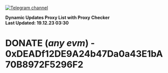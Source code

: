 [![Telegram channel](https://img.shields.io/endpoint?url=https://runkit.io/damiankrawczyk/telegram-badge/branches/master?url=https://t.me/n4z4v0d)](https://t.me/n4z4v0d) 

**Dynamic Updates Proxy List with Proxy Checker**  
**Last Updated: 19.12.23 03:30**

# DONATE (_any evm_) - 0xDEADf12DE9A24b47Da0a43E1bA70B8972F5296F2
